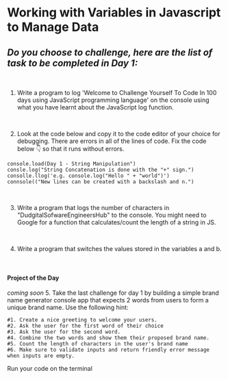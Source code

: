 # Working with Variables in Javascript to Manage Data

## *Do you choose to challenge, here are the list of task to be completed in Day 1:*

<br>

1. Write a program to log 'Welcome to Challenge Yourself To Code In 100 days using JavaScript programming language' on the console using what you have learnt about the JavaScript log function.

<br>

2. Look at the code below and copy it to the code editor of your choice for debugging. There are errors in all of the lines of code. Fix the code below 👇 so that it runs without errors.
```
console.load(Day 1 - String Manipulation")
consle.log("String Concatenation is done with the "+" sign.")
consolle.llog('e.g. console.log("Hello " + "world")')
connsole(("New lines can be created with a backslash and n.")
```

<br>

3. Write a program that logs the number of characters in "DudgitalSofwareEngineersHub" to the console. You might need to Google for a function that calculates/count the length of a string in JS.

<br>

4. Write a program that switches the values stored in the variables a and b.

<br>

#### Project of the Day

*coming soon*
5. Take the last challenge for day 1 by building a simple brand name generator console app that expects 2 words from users to form a unique brand name. Use the following hint:
```
#1. Create a nice greeting to welcome your users.
#2. Ask the user for the first word of their choice
#3. Ask the user for the second word.
#4. Combine the two words and show them their proposed brand name.
#5. Count the length of characters in the user's brand name
#6. Make sure to validate inputs and return friendly error message when inputs are empty.

```

Run your code on the terminal
